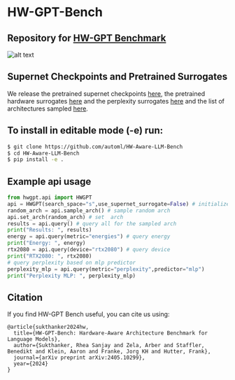 # HW-GPT-Bench
## Repository for [HW-GPT Benchmark](https://arxiv.org/abs/2405.10299)
![alt text](figures/overview.png)
## Supernet Checkpoints and Pretrained Surrogates
We release the pretrained supernet checkpoints [here](https://drive.google.com/drive/folders/1uUxO05Hx-T_KOiTkA3zT_iuaeK6HdxM0?usp=sharing), the pretrained hardware surrogates [here](https://drive.google.com/file/d/1-HXev4sdoDf_nwDJoBdlK1eKIOFN5K00/view?usp=sharing) and the perplexity surrogates [here](https://drive.google.com/file/d/1-Z998sYUprA5fuogLElQfAYq7Z29XqUg/view?usp=sharing) and the list of architectures sampled [here](https://drive.google.com/drive/folders/1Y54MN4ybpUs_pCuElworFvc5ZeoN2amu?usp=sharing). 

## To install in editable mode (-e) run:

```sh
$ git clone https://github.com/automl/HW-Aware-LLM-Bench
$ cd HW-Aware-LLM-Bench
$ pip install -e .
```

## Example api usage
```python
from hwgpt.api import HWGPT
api = HWGPT(search_space="s",use_supernet_surrogate=False) # initialize API
random_arch = api.sample_arch() # sample random arch
api.set_arch(random_arch) # set  arch
results = api.query() # query all for the sampled arch
print("Results: ", results)
energy = api.query(metric="energies") # query energy
print("Energy: ", energy)
rtx2080 = api.query(device="rtx2080") # query device
print("RTX2080: ", rtx2080)
# query perplexity based on mlp predictor
perplexity_mlp = api.query(metric="perplexity",predictor="mlp")
print("Perplexity MLP: ", perplexity_mlp)
```
## Citation 
If you find HW-GPT Bench useful, you can cite us using:

```
@article{sukthanker2024hw,
  title={HW-GPT-Bench: Hardware-Aware Architecture Benchmark for Language Models},
  author={Sukthanker, Rhea Sanjay and Zela, Arber and Staffler, Benedikt and Klein, Aaron and Franke, Jorg KH and Hutter, Frank},
  journal={arXiv preprint arXiv:2405.10299},
  year={2024}
}
```
